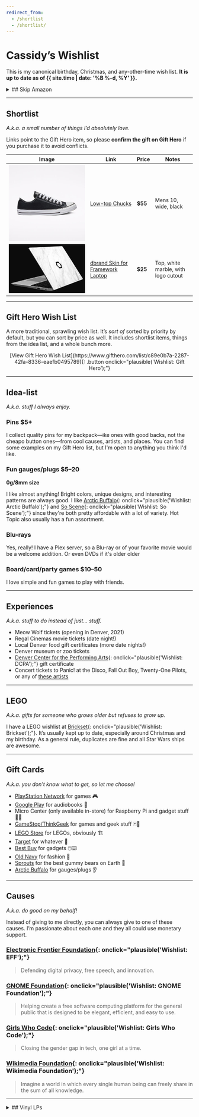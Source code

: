 ```yaml
---
redirect_from:
  - /shortlist
  - /shortlist/
---
```


# Cassidy’s Wishlist

This is my canonical birthday, Christmas, and any-other-time wish list. **It is up to date as of {{ site.time | date: '%B %-d, %Y' }}.**

<details markdown="1">
<summary markdown="1">
## Skip Amazon
</summary>

I dislike Amazon since they’re extremely [anti-competitive](https://www.yalelawjournal.org/note/amazons-antitrust-paradox) and [awful to their workers](https://gizmodo.com/reminder-amazon-treats-its-employees-like-shit-1792642652). So if you can, please purchase any items here somewhere other than Amazon.

**Buying from the company who makes the thing is usually best**, but I also recommend the following stores:
- [Target](https://target.com) - Their online shopping is great, plus there's the convenience of picking up in store skipping shipping costs.
- [Micro Center](https://microcenter.com) - They usually have all the Raspberry Pi stuff and lots of other electronics and accessories.
- [Best Buy](https://bestbuy.com) - Pretty competitive for most electronics, aside from cheaper things like small accessories. In-store pickup is great.
- [ClockWorkSynergy](https://www.clockworksynergy.com/) or [Barton Watch Bands](https://www.bartonwatchbands.com/){: onclick="plausible('Wishlist: Barton Watch Bands');"}  for watch bands/straps.
- [Arctic Buffalo](https://arcticbuffalo.com/collections/0g-8mm-filter) or [So Scene](https://www.soscene.com/0-gauge-8mm/){: onclick="plausible('Wishlist: So Scene');"} for jewelry (guages/plugs).
- [Google Shopping](https://shopping.google.com/) - Huge selection since they partner with _a ton_ of large and small retailers like Target, Best Buy, Costco, Fry's, Home Depot, etc. However, they changed it recently and it's a little harder to use.
</details>

---

## Shortlist

_A.k.a. a small number of things I’d absolutely love._

Links point to the Gift Hero item, so please **confirm the gift on Gift Hero** if you purchase it to avoid conflicts.

Image | Link | Price | Notes
------|------|-------|------
![Chucks](/images/chucks.jpg) | [Low-top Chucks](https://www.gifthero.com/items/0a6662c1-d824-4ad6-b82c-e32d0f57908a) | **$55** | Mens 10, wide, black
![Framework Skin](/images/dbrand-framework.png) | [dbrand Skin for Framework Laptop](https://www.gifthero.com/items/9454ed75-c568-4947-88f9-5fe5a16c3ff9) | **$25** | Top, white marble, with logo cutout

---

## Gift Hero Wish List

A more traditional, sprawling wish list. It’s _sort of_ sorted by priority by default, but you can sort by price as well. It includes shortlist items, things from the idea list, and a whole bunch more.

<div style="text-align: center;" markdown="1">
[View Gift Hero Wish List](https://www.gifthero.com/list/c89e0b7a-2287-42fa-8336-eaefb0495789){: .button onclick="plausible('Wishlist: Gift Hero');"}
</div>

---

## Idea-list

_A.k.a. stuff I always enjoy._

### Pins **$5+**

I collect quality pins for my backpack—ike ones with good backs, not the cheapo button ones—from cool causes, artists, and places. You can find some examples on my Gift Hero list, but I'm open to anything you think I'd like.

### Fun gauges/plugs **$5–20**

**0g/8mm size**

I like almost anything! Bright colors, unique designs, and interesting patterns are always good. I like [Arctic Buffalo](https://arcticbuffalo.com/collections/0g-8mm-filter){: onclick="plausible('Wishlist: Arctic Buffalo');"} and [So Scene](https://www.soscene.com/0-gauge-8mm/){: onclick="plausible('Wishlist: So Scene');"} since they're both pretty affordable with a lot of variety. Hot Topic also usually has a fun assortment.

### Blu-rays

Yes, really! I have a Plex server, so a Blu-ray or of your favorite movie would be a welcome addition. Or even DVDs if it's older older

### Board/card/party games **$10–50**

I love simple and fun games to play with friends.

---

## Experiences

_A.k.a. stuff to do instead of just… stuff._

* Meow Wolf tickets (opening in Denver, 2021)
* Regal Cinemas movie tickets (date night!)
* Local Denver food gift certificates (more date nights!)
* Denver museum or zoo tickets
* [Denver Center for the Performing Arts](https://denvercenter.org){: onclick="plausible('Wishlist: DCPA');"} gift certificate
* Concert tickets to Panic! at the Disco, Fall Out Boy, Twenty-One Pilots, or any of [these artists](https://www.last.fm/user/cassidyjames/library/artists)

---

## LEGO

_A.k.a. gifts for someone who grows older but refuses to grow up._

I have a LEGO wishlist at [Brickset](http://brickset.com/sets/wantedby-cassidyjames){: onclick="plausible('Wishlist: Brickset');"}. It’s usually kept up to date, especially around Christmas and my birthday. As a general rule, duplicates are fine and all Star Wars ships are awesome.

---

## Gift Cards

_A.k.a. you don't know what to get, so let me choose!_

* [PlayStation Network](https://www.playstation.com/en-us/explore/playstationnetwork/psn-cards/) for games 🎮
* [Google Play](https://play.google.com/intl/en_us/about/giftcards/) for audiobooks 📖
* Micro Center (only available in-store) for Raspberry Pi and gadget stuff 👨‍💻
* [GameStop/ThinkGeek](https://www.gamestop.com/gift-cards) for games and geek stuff 🃏🎲
* [LEGO Store](https://shop.lego.com/en-US/Give-Gift-Card) for LEGOs, obviously 🏗️
* [Target](https://www.target.com/c/target-giftcards/all-occasions/-/N-5xsxtZ5rxa0) for whatever 🎯
* [Best Buy](https://www.bestbuy.com/site/electronics/gift-cards/cat09000.c?id=cat09000#/) for gadgets 🖱️⌨️
* [Old Navy](http://oldnavy.gap.com/customerService/info.do?cid=35433) for fashion 🕺
* [Sprouts](https://www.sprouts.com/giftcards) for the best gummy bears on Earth 👅
* [Arctic Buffalo](https://arcticbuffalo.com/collections/gift-options/products/gift-card?variant=1040675312) for gauges/plugs 👂

---

## Causes

_A.k.a. do good on my behalf!_

Instead of giving to me directly, you can always give to one of these causes. I’m passionate about each one and they all could use monetary support.

### [Electronic Frontier Foundation](https://www.eff.org/){: onclick="plausible('Wishlist: EFF');"}

>Defending digital privacy, free speech, and innovation.

### [GNOME Foundation](https://www.gnome.org/support-gnome/donate/){: onclick="plausible('Wishlist: GNOME Foundation');"}

>Helping create a free software computing platform for the general public that is designed to be elegant, efficient, and easy to use.

### [Girls Who Code](https://girlswhocode.com/){: onclick="plausible('Wishlist: Girls Who Code');"}

>Closing the gender gap in tech, one girl at a time.

### [Wikimedia Foundation](https://wikimediafoundation.org/){: onclick="plausible('Wishlist: Wikimedia Foundation');"}

>Imagine a world in which every single human being can freely share in the sum of all knowledge.

---

<details markdown="1">
<summary markdown="1">
## Vinyl LPs
</summary>

_A.k.a. Katie got a turntable…_ 😁

In no particular order at all.

- Hamilton (Original Broadway Cast Recording)
- Uncharted Nathan Drake Collection
- [The Music of Destiny](https://bungiestore.com/products/the-music-of-destiny-volume-i-limited-edition-collectors-vinyl-box-set) - This was a limited-release, so it's on eBay for like $300. 😬
- Star Wars Soundtracks
  - Episode I: The Phantom Menace
  - Episode II: Attack of the Clones
  - Episode III: Revenge of the Sith
  - Episode V: The Empire Strikes Back
  - Episode VI: Return of the Jedi
  - Episode VII: The Force Awakens
  - Episode VIII: The Last Jedi
  - Episode IX: The Rise of Skywalker
  - Solo: A Star Wars Story
- Twenty-One Pilots
  - Regional at Best
  - Trench
  - Twenty-One Pilots (self-titled)
- Fall Out Boy
  - Take This to Your Grave
  - Infinity on High
  - American Beauty/American Psycho
  - From Under the Cork Tree
  - Save Rock and Roll
  - Folie à Deux
  - Believers Never Die
  - Believers Never Die (Vol. 2)
- Panic! at the Disco
  - A Fever You Can't Sweat Out
  - Vices & Virtues
  - Pretty. Odd.
- Blue Neighborhood by Troye Sivan
- Third Stage by Boston
- Waterparks (any album)

</details>
